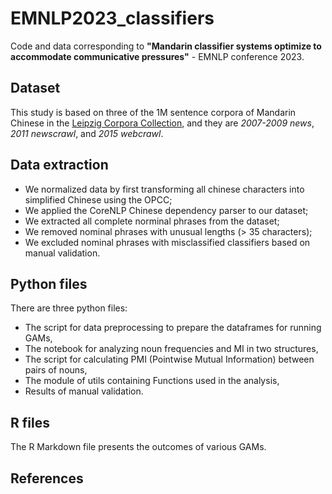 # EMNLP2023_classifiers
Code and data corresponding to **"Mandarin classifier systems optimize to accommodate communicative pressures"** - EMNLP conference 2023.

## Dataset
This study is based on three of the 1M sentence corpora of Mandarin Chinese in the [Leipzig Corpora Collection](https://wortschatz.uni-leipzig.de/en/download), and they are *2007-2009 news*, *2011 newscrawl*, and *2015 webcrawl*.

## Data extraction
* We normalized data by first transforming all chinese characters into simplified Chinese using the OPCC;
* We applied the CoreNLP Chinese dependency parser to our dataset;
* We extracted all complete norminal phrases from the dataset;
* We removed nominal phrases with unusual lengths (> 35 characters);
* We excluded nominal phrases with misclassified classifiers based on manual validation.

## Python files
There are three python files: 
* The script for data preprocessing to prepare the dataframes for running GAMs,
* The notebook for analyzing noun frequencies and MI in two structures,
* The script for calculating PMI (Pointwise Mutual Information) between pairs of nouns,
* The module of utils containing Functions used in the analysis,
* Results of manual validation.

## R files
The R Markdown file presents the outcomes of various GAMs.

## References

